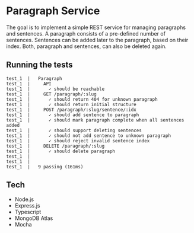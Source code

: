 # Paragraph Service

The goal is to implement a simple REST service for managing paragraphs and sentences. A paragraph consists of a pre-defined number of sentences. Sentences can be added later to the paragraph, based on their index. Both, paragraph and sentences, can also be deleted again.


## Running the tests

```
test_1  |   Paragraph
test_1  |     API
test_1  |       ✓ should be reachable
test_1  |     GET /paragraph/:slug
test_1  |       ✓ should return 404 for unknown paragraph
test_1  |       ✓ should return initial structure
test_1  |     POST /paragraph/:slug/sentence/:idx
test_1  |       ✓ should add sentence to paragraph
test_1  |       ✓ should mark paragraph complete when all sentences added
test_1  |       ✓ should support deleting sentences
test_1  |       ✓ should not add sentence to unknown paragraph
test_1  |       ✓ should reject invalid sentence index
test_1  |     DELETE /paragraph/:slug
test_1  |       ✓ should delete paragraph
test_1  |
test_1  |
test_1  |   9 passing (161ms)
```

## Tech

* Node.js
* Express.js
* Typescript
* MongoDB Atlas 
* Mocha

